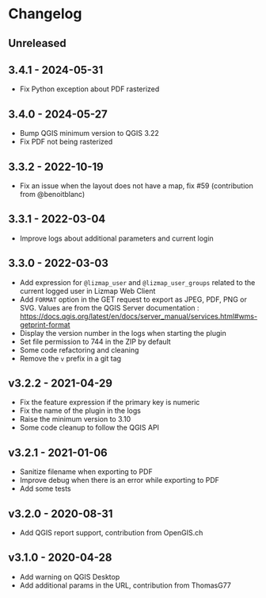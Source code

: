 # Changelog

## Unreleased

## 3.4.1 - 2024-05-31

* Fix Python exception about PDF rasterized

## 3.4.0 - 2024-05-27

* Bump QGIS minimum version to QGIS 3.22
* Fix PDF not being rasterized

## 3.3.2 - 2022-10-19

* Fix an issue when the layout does not have a map, fix #59 (contribution from @benoitblanc)

## 3.3.1 - 2022-03-04

* Improve logs about additional parameters and current login

## 3.3.0 - 2022-03-03

* Add expression for `@lizmap_user` and `@lizmap_user_groups` related to the current logged user in Lizmap Web Client
* Add `FORMAT` option in the GET request to export as JPEG, PDF, PNG or SVG.
  Values are from the QGIS Server documentation : https://docs.qgis.org/latest/en/docs/server_manual/services.html#wms-getprint-format
* Display the version number in the logs when starting the plugin
* Set file permission to 744 in the ZIP by default
* Some code refactoring and cleaning
* Remove the `v` prefix in a git tag

## v3.2.2 - 2021-04-29

* Fix the feature expression if the primary key is numeric
* Fix the name of the plugin in the logs
* Raise the minimum version to 3.10
* Some code cleanup to follow the QGIS API

## v3.2.1 - 2021-01-06

* Sanitize filename when exporting to PDF
* Improve debug when there is an error while exporting to PDF
* Add some tests

## v3.2.0 - 2020-08-31

* Add QGIS report support, contribution from OpenGIS.ch

## v3.1.0 - 2020-04-28

* Add warning on QGIS Desktop
* Add additional params in the URL, contribution from ThomasG77
